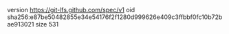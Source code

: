 version https://git-lfs.github.com/spec/v1
oid sha256:e87be50482855e34e54176f2f1280d999626e409c3ffbbf0fc10b72bae913021
size 531
